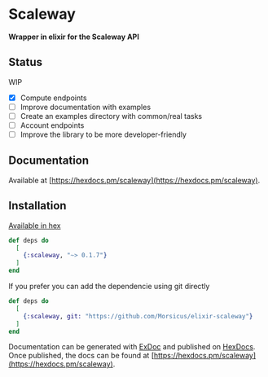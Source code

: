 # Scaleway

**Wrapper in elixir for the Scaleway API**

## Status

WIP

- [x] Compute endpoints
- [ ] Improve documentation with examples
- [ ] Create an examples directory with common/real tasks
- [ ] Account endpoints
- [ ] Improve the library to be more developer-friendly

## Documentation

Available at [https://hexdocs.pm/scaleway](https://hexdocs.pm/scaleway). 

## Installation

[Available in hex](https://hex.pm/packages/scaleway)


```elixir
def deps do
  [
    {:scaleway, "~> 0.1.7"}
  ]
end
```

If you prefer you can add the dependencie using git directly

```elixir
def deps do
  [
    {:scaleway, git: "https://github.com/Morsicus/elixir-scaleway"}
  ]
end
```

Documentation can be generated with [ExDoc](https://github.com/elixir-lang/ex_doc)
and published on [HexDocs](https://hexdocs.pm). Once published, the docs can
be found at [https://hexdocs.pm/scaleway](https://hexdocs.pm/scaleway).
